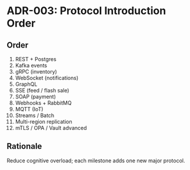 # ADR-003: Protocol Introduction Order

## Order
1. REST + Postgres
2. Kafka events
3. gRPC (inventory)
4. WebSocket (notifications)
5. GraphQL
6. SSE (feed / flash sale)
7. SOAP (payment)
8. Webhooks + RabbitMQ
9. MQTT (IoT)
10. Streams / Batch
11. Multi-region replication
12. mTLS / OPA / Vault advanced

## Rationale
Reduce cognitive overload; each milestone adds one new major protocol.